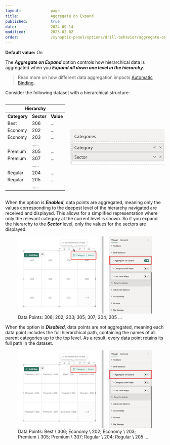 ```yaml
---
layout:             page
title:              Aggregate on Expand
published:          true
date:               2024-09-14
modified:           2025-02-02
order:              /synoptic-panel/options/drill-behavior/aggregate-on-expand
---
```

**Default value:** On

The ***Aggregate on Expand*** option controls how hierarchical data is aggregated when you ***Expand all down one level in the hierarchy***.

> Read more on how different data aggregation impacts [Automatic Binding](./../../concepts/data-binding.md#automatic-binding-when-hierarchy-is-expanded).

Consider the following dataset with a hierarchical structure:

<div style="display:flex;">
    <table>
    <tr><th colspan="3">Hierarchy</th></tr>
    <tr>
        <th>Category</th>
        <th>Sector</th>
        <th>Value</th>
    </tr>
    <tr>
        <td>Best</td>
        <td>306</td>
        <td>...</td>
    </tr>
    <tr>
        <td>Economy</td>
        <td>202</td>
        <td>...</td>
    </tr>
    <tr>
        <td>Economy</td>
        <td>203</td>
        <td>...</td>
    </tr>
    <tr>
        <td colspan="3" style="text-align:center;" >......</td>
    </tr>
    <tr>
        <td>Premium</td>
        <td>305</td>
        <td>...</td>
    </tr>
    <tr>
        <td>Premium</td>
        <td>307</td>
        <td>...</td>
    </tr>
    <tr>
        <td colspan="3" style="text-align:center;" >......</td>
    </tr>
    <tr>
        <td>Regular</td>
        <td>204</td>
        <td>...</td>
    </tr>
    <tr>
        <td>Regular</td>
        <td>205</td>
        <td>...</td>
    </tr>
    <tr>
        <td colspan="3" style="text-align:center;" >......</td>
    </tr>
</table>
 <img src="./images/catergories-field.png" style="width:300px; align-self:center;" >
</div>

When the option is ***Enabled***, data points are aggregated, meaning only the values corresponding to the deepest level of the hierarchy navigated are received and displayed. This allows for a simplified representation where only the relevant category at the current level is shown. So if you expand the hierarchy to the ***Sector*** level, only the values for the sectors are displayed.

<figure>
    <img src="./images/aggregate-on-expand-enabled.png" >
    <figcaption>
        Data Points: 306; 202; 203; 305; 307; 204; 205 ...
    </figcaption>
</figure>

When the option is ***Disabled***, data points are not aggregated, meaning each data point includes the full hierarchical path, containing the names of all parent categories up to the top level. As a result, every data point retains its full path in the dataset.

<figure>
    <img src="./images/aggregate-on-expand-disabled.png" >
    <figcaption>
        Data Points: Best \ 306; Economy \ 202; Economy \ 203; Premium \ 305; Premium \ 307; Regular \ 204; Regular \ 205 ...
    </figcaption>
</figure>